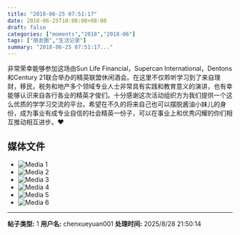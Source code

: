 ```yaml
---
title: "2018-06-25 07:51:17"
date: 2018-06-25T10:00:00+08:00
draft: false
categories: ["moments","2018","2018-06"]
tags: ["朋友圈","生活记录"]
summary: "2018-06-25 07:51:17..."
---
```


非常荣幸能够参加这场由Sun Life Financial，Supercan International，Dentons和Century 21联合举办的精英联盟休闲酒会。在这里不仅聆听学习到了来自理财，移民，税务和地产多个领域专业人士非常具有实践和教育意义的演讲，也有幸能够认识来自各行各业的精英才俊们。十分感谢这次活动组织方为我们提供一个这么优质的学学习交流的平台。希望在不久的将来自己也可以摆脱酱油小妹儿的身份，成为事业有成专业自信的社会精英一份子，可以在事业上和优秀闪耀的你们相互推动相互进步。❤️

## 媒体文件

- ![Media 1](/Moments/photos/2018-06-25/201806250751170.jpg)
- ![Media 2](/Moments/photos/2018-06-25/201806250751171.jpg)
- ![Media 3](/Moments/photos/2018-06-25/201806250751172.jpg)
- ![Media 4](/Moments/photos/2018-06-25/201806250751173.jpg)
- ![Media 5](/Moments/photos/2018-06-25/201806250751174.jpg)
- ![Media 6](/Moments/photos/2018-06-25/201806250751175.jpg)

---

**帖子类型:** 1
**用户名:** chenxueyuan001
**处理时间:** 2025/8/28 21:50:14